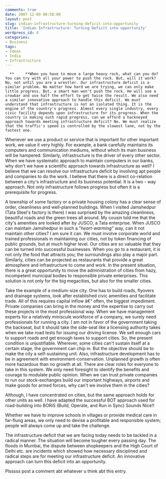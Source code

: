 ```yaml
---
comments: true
date: 2007-12-09 08:58:00
layout: post
slug: indian-infrastructure-turning-deficit-into-opportunity
title: 'Indian Infrastructure: Turning Deficit into opportunity'
wordpress_id: 4
categories:
- Business
tags:
- Ideas
- India
- Infrastructure
---
```


      **     **When you have to move a large heavy rock, what can you do? You can try with all your power to push the rock. But, will it work? No, not until you are a wrestler. Our infrastructure deficit is a similar problem. No matter how hard we are trying, we can only make little progress. But, a smart man won't push the rock. He will use a crowbar and use half the effort to get twice the result. We also need a similar innovative approach to handle this deficit. We must understand that infrastructure is not an isolated thing. It is the engine of the country's progress. Almost every single industry, every civic facility depends upon infrastructure for its progress. When the country is making such rapid progress, can we afford a hackneyed approach towards meeting infrastructure deficit? No. We must realize that the traffic's speed is controlled by the slowest lane, not by the fastest one.  


Whenever we use a product or service that is important for other important work, we value it very highly. For example, a bank carefully maintains its computers and communication mediums, without which its main business will be hampered. Similarly, infrastructure is the driver of every other sector. When we have systematic approach to maintain computers in our banks, why don't we have a scientific approach towards infrastructure as well? I believe that we can resolve our infrastructure deficit by involving apt people and companies to do the work.  I believe that there is a direct co-relation between a city's infrastructure and its business potential. It is a two - way approach. Not only infrastructure follows progress but often it is a prerequisite for progress.  


A township of some factory or a private housing colony has a clear sense of order, cleanliness and well-planned buildings. When I visited Jamshedpur (Tata Steel's factory is there) I was surprised by the amazing cleanliness, beautiful roads and the green trees all around. My cousin told me that the city's amenities are looked after by JUSCO, a Tata enterprise. When JUSCO can maintain Jamshedpur in such a "_heart-warming"_ way, can it not maintain other cities? I am sure it can. We must involve corporate world and trained professionals in maintaining our cities, not by token financing of public grounds, but at much higher level. Our cities are so valuable that they can be turned into successful businesses. When you go to a restaurant, it is not only the food that attracts you; the surroundings also play a major part. Similarly, cities can be projected as restaurants that provide a great atmosphere and infrastructure to come and work.  In the present situation, there is a great opportunity to move the administration of cities from hazy, incompetent municipal bodies to responsible private enterprises.  This solution is not only for the big megacities, but also for the smaller cities.  


Take the example of a medium-size city. One has to build roads, flyovers and drainage systems, look after established civic amenities and facilitate trade. All of this requires capital inflow â€“ often, the biggest impediment. Private companies can bring in the money and the expertise to carry out these projects in the most professional way. When we have management experts for a relatively miniscule workforce of a company, we surely need professionals for running a city. I am not in favor of the government taking the backseat, but it should take the side-seat like a licensing authority takes when we take road tests for issuing our driving license. We sell enough cars to support roads and get enough taxes to support cities. So, the present condition is unjustifiable. Wherever, some cities can't sustain itself at a certain stage, the government can chip in. But the objective should be to make the city a self-sustaining unit. Also, infrastructure development has to be in agreement with environment-conservation. Unplanned growth is often more hazardous than no growth at all. There are clear roles for everyone to take in this system. We only need foresight to identify the benefits and courage to modulate public opinion. When we can trust private companies to run our stock-exchanges build our important highways, airports and make goods for armed forces, why can't we involve them in the cities?  


Although, I have concentrated on cities, but the same approach holds for other units as well. I have adapted the successful BOT approach used for road-building into BORiS (Build, Operate, and Run in Sync) Sounds Nice!!  


Whether we have to improve schools in villages or provide medical care in far-flung areas, we only need to devise a profitable and responsible system; people will always come up and take the challenge.  


The infrastructure deficit that we are facing today needs to be tackled in a radical manner. The situation will become tougher every passing day. The floods in Mumbai, the dispute between shopkeepers and the High Court of Delhi etc. are incidents which showed how necessary disciplined and radical steps are for meeting our infrastructure deficit. An innovative approach can turn this deficit into an opportunity.

Plsssss post a comment abt whatever u think abt this entry.  

